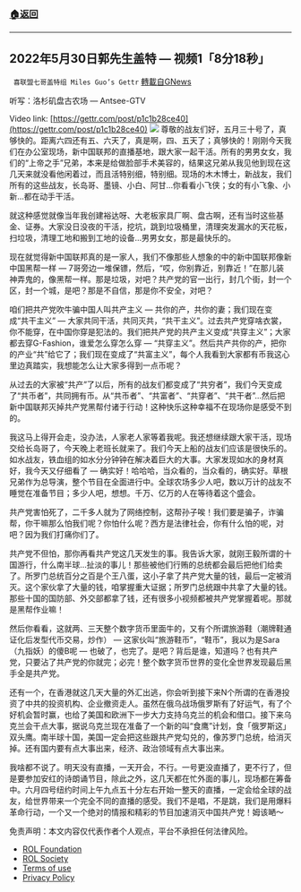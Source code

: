 ###  [:house:返回](README.md)
---


## 2022年5月30日郭先生盖特 — 视频1「8分18秒」
` 喜联盟七哥盖特组 Miles Guo’s Gettr` [轉載自GNews](https://gnews.org/zh-hans/2635108/)

听写：洛杉矶盘古农场 — Antsee-GTV
 
Video link: [https://gettr.com/post/p1c1b28ce40](https://gettr.com/post/p1c1b28ce40)
 ![](https://assets.gnews.org/wp-content/uploads/2022/05/23E77215-F47F-4E02-83BF-B14AF7289E66_1653971433.jpeg) 
尊敬的战友们好，五月三十号了，真够快的。距离六四还有五、六天了，真是啊，四、五天了；真够快的！刚刚今天我们在办公室现场，新中国联邦的直播基地，跟大家一起干活。所有的男男女女，我们的“上帝之手”兄弟，本来是给做脸部手术美容的，结果这兄弟从我见他到现在这几天来就没看他闲着过，而且活特别细，特别细。现场的木木博士，新战友，我们所有的这些战友，长岛哥、墨镜、小白、阿甘…你看看小飞侠；女的有小飞象、小新…都在动手干活。
 
就这种感觉就像当年我创建裕达呀、大老板家具厂啊、盘古啊，还有当时这些基金、证券。大家没日没夜的干活，挖坑，跳到垃圾桶里，清理突发漏水的天花板，扫垃圾，清理工地和搬到工地的设备…男男女女，那是最快乐的。
 
现在就觉得新中国联邦真的是一家人，我们不像那些人想象的中的新中国联邦像新中国黑帮一样 — 7哥旁边一堆保镖，然后，“哎，你别靠近，别靠近！”在那儿装神弄鬼的，像黑帮一样。那是垃圾，对吧？共产党的官一出行，封几个街，封一个区，封一个城，是吧？那是不自信，那是你不安全，对吧？
 
咱们把共产党吹牛骗中国人叫共产主义 — 共你的产，共你的妻；我们现在变成“共干主义” — 大家共同干活，共同灭共，“共干主义”。过去共产党穿啥衣裳，你不能穿，在中国你穿是犯法的。我们把共产党的共产主义变成“共穿主义”；大家都去穿G-Fashion，谁爱怎么穿怎么穿 — “共穿主义”。然后共产共你的产，把你的产业“共”给它了；我们现在变成了“共富主义”，每个人我看到大家都有币我这心里边真踏实，我想能怎么让大家多得到一点币呢？
 
从过去的大家被“共产”了以后，所有的战友们都变成了“共穷者”，我们今天变成了“共币者”，共同拥有币。从“共币者”、“共富者”、“共穿者”、“共干者”…然后把新中国联邦灭掉共产党黑帮付诸于行动！这种快乐这种幸福不在现场你是感受不到的。
 
我这马上得开会走，没办法，人家老人家等着我呢。我还想继续跟大家干活，现场交给长岛哥了，今天晚上老班长就来了。我们今天上船的战友们应该是很快乐的。如水战友，铁血组的如水分分钟钟在解决着巨大的大事。大家发现如水的身材真好，我今天又仔细看了 — 确实好！哈哈哈，当众看的，当众看的，确实好。草根兄弟作为总导演，整个节目在全面进行中。全球农场多少人吧，数以万计的战友不睡觉在准备节目；多少人吧，想想。千万、亿万的人在等待着这个盛会。
 
共产党害怕死了，二千多人就为了网络控制，这帮孙子唉！我们要是骗子，诈骗帮，你干嘛那么怕我们呢？你怕什么呢？西方是法律社会，你有什么怕的呢，对吧？因为我们打痛你们了。
 
共产党不但怕，那你再看共产党这几天发生的事。我告诉大家，就刚王毅所谓的十国游行，什么南半球…扯淡的事儿！那些被他们行贿的总统都会最后把他们给卖了。所罗门总统百分之百是个王八蛋，这小子拿了共产党大量的钱，最后一定被消灭。这个家伙拿了大量的钱，咱掌握重大证据；所罗门总统跟中共拿了大量的钱。那些十国的国防部、外交部都拿了钱，还有很多小视频都被共产党掌握着呢。那就是黑帮作业嘛！
 
然后你看看，这就两、三天整个数字货币里面牛的，又有个所谓旅游鞋（潮牌鞋通证化后发型代币交易，炒作） — 这家伙叫“旅游鞋币”，“鞋币”，我以为是Sara（九指妖）的傻B呢 — 也破了，也完了。是吧？背后是谁，知道吗？也有共产党，只要沾了共产党的你就完；必完！整个数字货币世界的变化全世界发现最后黑手全是共产党。
 
还有一个，在香港就这几天大量的外汇出逃，你会听到接下来N个所谓的在香港投资了中共的投资机构、企业撤资走人。虽然在俄乌战场俄罗斯有了好运气，有了个好机会暂时赢，也给了美国和欧洲下一步大力支持乌克兰的机会和借口。接下来乌克兰会干点大事，据说乌克兰现在准备了一个新的叫“食鹰”计划，食「俄罗斯这」双头鹰。南半球十国，美国一定会把这些跟共产党勾兑的，像苏罗门总统，给消灭掉。还有国内要有点大事出来，经济、政治领域有点大事出来。
 
我啥都不说了。明天没有直播，一天开会，不行。一号更没直播了，更不行了，但是要参加安红的诗朗诵节目，除此之外，这几天都在忙外面的事儿，现场都在筹备中。六月四号纽约时间上午九点五十分左右开始一整天的直播，一定会给全球的战友，给世界带来一个完全不同的直播的感受。我们不是唱，不是跳，我们是用爆料革命行动，一个又一个绝对的情报和精彩的节目加速消灭中国共产党！姆该嗮～

免责声明：本文内容仅代表作者个人观点，平台不承担任何法律风险。
  
- [ROL Foundation](https://rolfoundation.org/)
- [ROL Society](https://rolsociety.org/)
- [Terms of use](https://gnews.org/terms-of-use-3/)
- [Privacy Policy](https://gnews.org/privacy-policy/)
